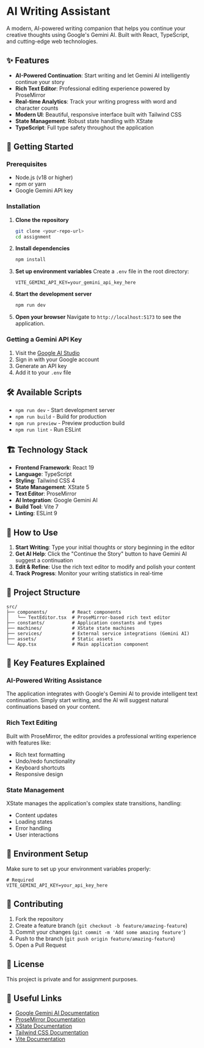 # AI Writing Assistant

A modern, AI-powered writing companion that helps you continue your creative thoughts using Google's Gemini AI. Built with React, TypeScript, and cutting-edge web technologies.

## ✨ Features

- **AI-Powered Continuation**: Start writing and let Gemini AI intelligently continue your story
- **Rich Text Editor**: Professional editing experience powered by ProseMirror
- **Real-time Analytics**: Track your writing progress with word and character counts
- **Modern UI**: Beautiful, responsive interface built with Tailwind CSS
- **State Management**: Robust state handling with XState
- **TypeScript**: Full type safety throughout the application

## 🚀 Getting Started

### Prerequisites

- Node.js (v18 or higher)
- npm or yarn
- Google Gemini API key

### Installation

1. **Clone the repository**
   ```bash
   git clone <your-repo-url>
   cd assignment
   ```

2. **Install dependencies**
   ```bash
   npm install
   ```

3. **Set up environment variables**
   Create a `.env` file in the root directory:
   ```env
   VITE_GEMINI_API_KEY=your_gemini_api_key_here
   ```

4. **Start the development server**
   ```bash
   npm run dev
   ```

5. **Open your browser**
   Navigate to `http://localhost:5173` to see the application.

### Getting a Gemini API Key

1. Visit the [Google AI Studio](https://aistudio.google.com/)
2. Sign in with your Google account
3. Generate an API key
4. Add it to your `.env` file

## 🛠️ Available Scripts

- `npm run dev` - Start development server
- `npm run build` - Build for production
- `npm run preview` - Preview production build
- `npm run lint` - Run ESLint

## 🏗️ Technology Stack

- **Frontend Framework**: React 19
- **Language**: TypeScript
- **Styling**: Tailwind CSS 4
- **State Management**: XState 5
- **Text Editor**: ProseMirror
- **AI Integration**: Google Gemini AI
- **Build Tool**: Vite 7
- **Linting**: ESLint 9

## 📖 How to Use

1. **Start Writing**: Type your initial thoughts or story beginning in the editor
2. **Get AI Help**: Click the "Continue the Story" button to have Gemini AI suggest a continuation
3. **Edit & Refine**: Use the rich text editor to modify and polish your content
4. **Track Progress**: Monitor your writing statistics in real-time

## 🔧 Project Structure

```
src/
├── components/         # React components
│   └── TextEditor.tsx  # ProseMirror-based rich text editor
├── constants/          # Application constants and types
├── machines/           # XState state machines
├── services/           # External service integrations (Gemini AI)
├── assets/             # Static assets
└── App.tsx             # Main application component
```

## 🎯 Key Features Explained

### AI-Powered Writing Assistance
The application integrates with Google's Gemini AI to provide intelligent text continuation. Simply start writing, and the AI will suggest natural continuations based on your content.

### Rich Text Editing
Built with ProseMirror, the editor provides a professional writing experience with features like:
- Rich text formatting
- Undo/redo functionality
- Keyboard shortcuts
- Responsive design

### State Management
XState manages the application's complex state transitions, handling:
- Content updates
- Loading states
- Error handling
- User interactions

## 🚨 Environment Setup

Make sure to set up your environment variables properly:

```env
# Required
VITE_GEMINI_API_KEY=your_api_key_here
```

## 🤝 Contributing

1. Fork the repository
2. Create a feature branch (`git checkout -b feature/amazing-feature`)
3. Commit your changes (`git commit -m 'Add some amazing feature'`)
4. Push to the branch (`git push origin feature/amazing-feature`)
5. Open a Pull Request

## 📄 License

This project is private and for assignment purposes.

## 🔗 Useful Links

- [Google Gemini AI Documentation](https://ai.google.dev/)
- [ProseMirror Documentation](https://prosemirror.net/)
- [XState Documentation](https://xstate.js.org/)
- [Tailwind CSS Documentation](https://tailwindcss.com/)
- [Vite Documentation](https://vite.dev/)
